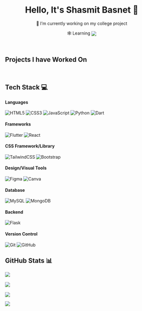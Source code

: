 <h1 align="center"> Hello, It's Shasmit Basnet 👾 </br> 
</h1>
<p align="center">🔭 I’m currently working on my college project</p>
<p align="center">🕸️ Learning <img  align="center" src="https://img.shields.io/badge/-NodeJS-000?style=for-the-badge&logo=node.js&logoColor=pink"></p>
<p align="center">

<div  align="center">
 <a href="https://shasmitbasnet.netlify.app/" target="_blank"><img alt="" src="https://img.shields.io/badge/Portfolio-000?logo=vercel&logoColor=yellow&style=for-the-badge" style="vertical-align:center" /></a>
<a href="https://www.linkedin.com/in/shasmit-basnet-777b3420a/" target="_blank"><img alt="" src="https://img.shields.io/badge/LinkedIn-000?logo=linkedin&logoColor=0A66C2&style=for-the-badge" style="vertical-align:center" /></a></p>
</div>

## Projects I have Worked On
<a href="https://github.com/Shasmit/Driver-Dai" target="_blank"><img alt="" src="https://img.shields.io/badge/App-DRIVER%20DAI-blue"/></a>
<a href="https://projodummy.netlify.app/" target="_blank"><img alt="" src="https://img.shields.io/badge/Web-PROJO-brightgreen"/></a>
<a href="https://sakshamnepal.netlify.app/" target="_blank"><img alt="" src="https://img.shields.io/badge/Web-AAGYAT-lightgrey"/></a></p>


## Tech Stack 💻
#### Languages
![HTML5](https://img.shields.io/badge/-HTML5-000?style=for-the-badge&logo=html5)
![CSS3](https://img.shields.io/badge/-CSS3-000?style=for-the-badge&logo=css3)
![JavaScript](https://img.shields.io/badge/-JavaScript-000?style=for-the-badge&logo=javascript)
![Python](https://img.shields.io/badge/python-000?style=for-the-badge&logo=python&logoColor=ffdd54)
![Dart](https://img.shields.io/badge/Dart-000?style=for-the-badge&logo=dart&logoColor=00FFFF)

#### Frameworks
![Flutter](https://img.shields.io/badge/-Flutter-000?style=for-the-badge&logo=flutter)
![React](https://img.shields.io/badge/-ReactJS-000?style=for-the-badge&logo=react)

#### CSS Framework/Library
![TailwindCSS](https://img.shields.io/badge/-TailwindCSS-000?style=for-the-badge&logo=tailwind-css)
![Bootstrap](https://img.shields.io/badge/-Bootstrap-000?style=for-the-badge&logo=bootstrap)

#### Design/Visual Tools
![Figma](https://img.shields.io/badge/-figma-000?style=for-the-badge&logo=figma)
![Canva](https://img.shields.io/badge/-Canva-000?style=for-the-badge&logo=canva)

#### Database
![MySQL](https://img.shields.io/badge/mysql-000.svg?style=for-the-badge&logo=mysql&logoColor=white)
![MongoDB](https://img.shields.io/badge/-MongoDB-000?style=for-the-badge&logo=mongodb)

#### Backend
![Flask](https://img.shields.io/badge/flask-%23000.svg?style=for-the-badge&logo=flask&logoColor=white)

#### Version Control
![Git](https://img.shields.io/badge/-Git-000?style=for-the-badge&logo=git)
![GitHub](https://img.shields.io/badge/-GitHub-000?style=for-the-badge&logo=github)

## GitHub Stats 📊
![](https://github-readme-stats.vercel.app/api?username=shasmit&theme=react&hide_border=false&include_all_commits=true&count_private=true)<br/><br/>
![](https://github-readme-streak-stats.herokuapp.com/?user=shasmit&theme=react&hide_border=false)<br/><br/>
![](https://github-readme-stats.vercel.app/api/top-langs/?username=shasmit&theme=react&hide_border=false&include_all_commits=true&count_private=true&layout=compact)


[![](https://visitcount.itsvg.in/api?id=nischalbista0&pretty=true)](https://github-visitor-counter-pro.vercel.app)
